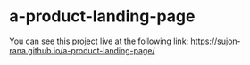 # a-product-landing-page

You can see this project live at the following link:
https://sujon-rana.github.io/a-product-landing-page/
